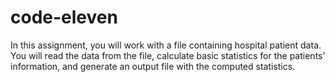 # code-eleven
In this assignment, you will work with a file containing hospital patient data. You will read the data from the file, calculate basic statistics for the patients' information, and generate an output file with the computed statistics.
